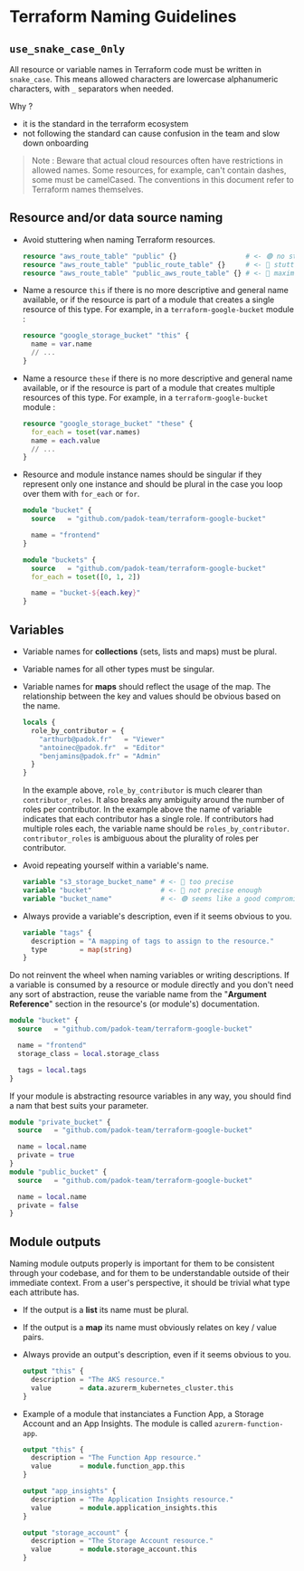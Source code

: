 # Terraform Naming Guidelines

## `use_snake_case_0nly`

All resource or variable names in Terraform code must be written in `snake_case`.
This means allowed characters are lowercase alphanumeric characters, with `_`
separators when needed.

Why ?

- it is the standard in the terraform ecosystem
- not following the standard can cause confusion in the team and slow down
  onboarding

> Note : Beware that actual cloud resources often have restrictions in allowed
> names. Some resources, for example, can't contain dashes, some must be
> camelCased. The conventions in this document refer to Terraform names
> themselves.

## Resource and/or data source naming

- Avoid stuttering when naming Terraform resources.

  ```terraform
  resource "aws_route_table" "public" {}                 # <- 🟢 no stuttering
  resource "aws_route_table" "public_route_table" {}     # <- 🔴 stuttering
  resource "aws_route_table" "public_aws_route_table" {} # <- 🔴 maximum stuttering
  ```

- Name a resource `this` if there is no more descriptive and general name available, or if the resource is part of a module that creates a single resource of this type. For example, in a `terraform-google-bucket` module :

  ```terraform
  resource "google_storage_bucket" "this" {
    name = var.name
    // ...
  }
  ```

- Name a resource `these` if there is no more descriptive and general name available, or if the resource is part of a module that creates multiple resources of this type. For example, in a `terraform-google-bucket` module :

  ```terraform
  resource "google_storage_bucket" "these" {
    for_each = toset(var.names)
    name = each.value
    // ...
  }
  ```

- Resource and module instance names should be singular if they represent only one instance and should be plural in the case you loop over them with `for_each` or `for`.

  ```terraform
  module "bucket" {
    source   = "github.com/padok-team/terraform-google-bucket"

    name = "frontend"
  }
  ```

  ```terraform
  module "buckets" {
    source   = "github.com/padok-team/terraform-google-bucket"
    for_each = toset([0, 1, 2])

    name = "bucket-${each.key}"
  }
  ```

## Variables

- Variable names for **collections** (sets, lists and maps) must be plural.

- Variable names for all other types must be singular.

- Variable names for **maps** should reflect the usage of the map. The relationship between the key and values should be obvious based on the name.

  ```terraform
  locals {
    role_by_contributor = {
      "arthurb@padok.fr"   = "Viewer"
      "antoinec@padok.fr"  = "Editor"
      "benjamins@padok.fr" = "Admin"
    }
  }
  ```

  In the example above, `role_by_contributor` is much clearer than `contributor_roles`.
  It also breaks any ambiguity around the number of roles per contributor.
  In the example above the name of variable indicates that each contributor has a single role.
  If contributors had multiple roles each, the variable name should be `roles_by_contributor`.
  `contributor_roles` is ambiguous about the plurality of roles per contributor.

- Avoid repeating yourself within a variable's name.

  ```terraform
  variable "s3_storage_bucket_name" # <- 🔴 too precise
  variable "bucket"                 # <- 🔴 not precise enough
  variable "bucket_name"            # <- 🟢 seems like a good compromise
  ```

- Always provide a variable's description, even if it seems obvious to you.

  ```terraform
  variable "tags" {
    description = "A mapping of tags to assign to the resource."
    type        = map(string)
  }
  ```

Do not reinvent the wheel when naming variables or writing descriptions. If a
variable is consumed by a resource or module directly and you don't need any sort
of abstraction, reuse the variable name from the "**Argument Reference**" section
in the resource's (or module's) documentation.

```terraform
module "bucket" {
  source   = "github.com/padok-team/terraform-google-bucket"

  name = "frontend"
  storage_class = local.storage_class

  tags = local.tags
}
```

If your module is abstracting resource variables in any way, you should find a nam that best suits
your parameter.

```terraform
module "private_bucket" {
  source   = "github.com/padok-team/terraform-google-bucket"

  name = local.name
  private = true
}
module "public_bucket" {
  source   = "github.com/padok-team/terraform-google-bucket"

  name = local.name
  private = false
}
```

## Module outputs

Naming module outputs properly is important for them to be consistent through
your codebase, and for them to be understandable outside of their immediate
context. From a user's perspective, it should be trivial what type each
attribute has.

- If the output is a **list** its name must be plural.

- If the output is a **map** its name must obviously relates on key / value pairs.

- Always provide an output's description, even if it seems obvious to you.

  ```terraform
  output "this" {
    description = "The AKS resource."
    value       = data.azurerm_kubernetes_cluster.this
  }
  ```

- Example of a module that instanciates a Function App, a Storage Account and an App Insights. The module is called `azurerm-function-app`.

  ```terraform
  output "this" {
    description = "The Function App resource."
    value       = module.function_app.this
  }

  output "app_insights" {
    description = "The Application Insights resource."
    value       = module.application_insights.this
  }

  output "storage_account" {
    description = "The Storage Account resource."
    value       = module.storage_account.this
  }
  ```
